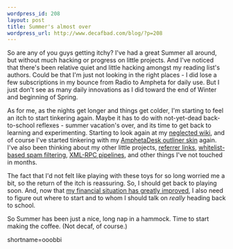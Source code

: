 ```yaml
--- 
wordpress_id: 208
layout: post
title: Summer's almost over
wordpress_url: http://www.decafbad.com/blog/?p=208
---
```

<p>So are any of you guys getting itchy?  I've had a great Summer all around, but without much hacking or progress on little projects.  And I've noticed that there's been relative quiet and little hacking amongst my reading list's authors.  Could be that I'm just not looking in the right places - I did lose a few subscriptions in my bounce from Radio to Ampheta for daily use.  But I just don't see as many daily innovations as I did toward the end of Winter and beginning of Spring.</p>
<p>As for me, as the nights get longer and things get colder, I'm starting to feel an itch to start tinkering again.  Maybe it has to do with not-yet-dead back-to-school reflexes - summer vacation's over, and its time to get back to learning and experimenting.  Starting to look again at my <a href="http://www.decafbad.com/twiki/bin/view/Main/WebHome">neglected wiki</a>, and of course I've started tinkering with my <a href="http://www.decafbad.com/twiki/bin/view/Main/AmphetaOutlines">AmphetaDesk outliner skin</a> again.  I've also been thinking about my <a hrec="http://www.decafbad.com/twiki/bin/view/Main/Projects">other little projects</a>, <a href="http://www.decafbad.com/twiki/bin/view/Main/ShowReferers">referrer links</a>, <a href="http://www.decafbad.com/news_archives/000192.phtml">whitelist-based spam filtering</a>, <a href="http://www.decafbad.com/twiki/bin/view/Main/XmlRpcFilteringPipe">XML-RPC pipelines</a>, and other things I've not touched in months.  </p>
<p>The fact that I'd not felt like playing with these toys for so long worried me a bit, so the return of the itch is reassuring.  So, I should get back to playing soon.  And, now that <a href="http://www.livejournal.com/talkread.bml?journal=deus_x&amp;itemid=180842&amp;nc=12">my   financial situation has greatly improved</a>, I also need to figure out where to start and to whom I should talk on <i>really</i> heading back to school.</p>
<p>So Summer has been just a nice, long nap in a hammock.  Time to start making the coffee.  (Not decaf, of course.)</p>
<!--more-->
shortname=ooobbi
